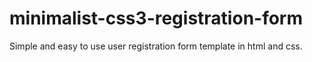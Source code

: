 # minimalist-css3-registration-form
Simple and easy to use user registration form template in html and css.
